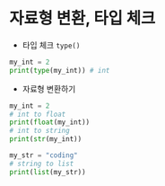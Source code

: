 # 자료형 변환, 타입 체크

- 타입 체크 `type()`
```python
my_int = 2
print(type(my_int)) # int
```

- 자료형 변환하기
```python
my_int = 2
# int to float
print(float(my_int))
# int to string
print(str(my_int))

my_str = "coding"
# string to list
print(list(my_str))
```
